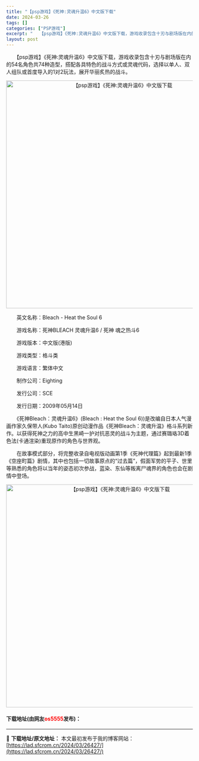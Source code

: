 ```yaml
---
title: "【psp游戏】《死神:灵魂升温6》中文版下载"
date: 2024-03-26
tags: []
categories: ["PSP游戏"]
excerpt: "　　【psp游戏】《死神:灵魂升温6》中文版下载，游戏收录包含十刃与剧场版在内的54名角色共74种造型，搭配各具特色的战斗方式或灵魂代码，选择以单人、双人组队或首度导入的1对2玩法，展开华丽炙热的战斗。 　　英文名称：Bleach - Heat the Soul 6 　　游戏名称：死神BLEACH &hellip;"
layout: post
---
```


 <p>　　【psp游戏】《死神:灵魂升温6》中文版下载，游戏收录包含十刃与剧场版在内的54名角色共74种造型，搭配各具特色的战斗方式或灵魂代码，选择以单人、双人组队或首度导入的1对2玩法，展开华丽炙热的战斗。</p> <p align="center"><img align="" border="0" src="https://lad.sfcrom.cn/wp-content/uploads/2024/03/20240325_6602043b51ee6.png" width="613" alt="【psp游戏】《死神:灵魂升温6》中文版下载" /></p> <p>　　英文名称：Bleach - Heat the Soul 6</p> <p>　　游戏名称：死神BLEACH 灵魂升温6 / 死神 魂之热斗6</p> <p>　　游戏版本：中文版(港版)</p> <p>　　游戏类型：格斗类</p> <p>　　游戏语言：繁体中文</p> <p>　　制作公司：Eighting</p> <p>　　发行公司：SCE</p> <p>　　发行日期：2009年05月14日</p> <p>　　《死神Bleach：灵魂升温6》(Bleach : Heat the Soul 6))是改编自日本人气漫画作家久保带人(Kubo Taito)原创动漫作品《死神Bleach：灵魂升温》格斗系列新作。以获得死神之力的高中生黑崎一护对抗恶灵的战斗为主题，通过赛璐珞3D着色法(卡通渲染)重现原作的角色与世界观。</p> <p>　　在故事模式部分，将完整收录自电视版动画第1季《死神代理篇》起到最新1季《空座町篇》剧情，其中也包括一切故事原点的&ldquo;过去篇&rdquo;，假面军势的平子、世里等熟悉的角色将以当年的姿态初次参战，蓝染、东仙等叛离尸魂界的角色也会在剧情中登场。</p> <p align="center"><img align="" border="0" src="https://lad.sfcrom.cn/wp-content/uploads/2024/03/20240325_6602043c87c7d.png" width="600" alt="【psp游戏】《死神:灵魂升温6》中文版下载" /></p> <p><h4>下载地址(由网友<font color="red">os5555</font>发布)：</h4></p> 

---
📖 **下载地址/原文地址：** 本文最初发布于我的博客网站：[https://lad.sfcrom.cn/2024/03/26427/](https://lad.sfcrom.cn/2024/03/26427/)
